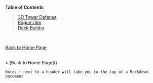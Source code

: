**Table of Contents**
> [3D Tower Defense](3DTowerDefense.md)<br />[Rogue Like](Roguelike.md)<br />[Deck Builder](DeckBuilder.md)
<br />

[Back to Home Page](https://github.com/GDD450-Team-Omega/Assets)

<br />
> [Back to Home Page]()

` Note: ↑ next to a header will take you to the top of a Markdown document `
